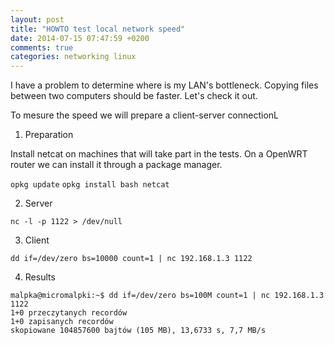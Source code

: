 ```yaml
---
layout: post
title: "HOWTO test local network speed"
date: 2014-07-15 07:47:59 +0200
comments: true
categories: networking linux
---
```

I have a problem to determine where is my LAN's bottleneck. Copying files between two computers should be faster. Let's check it out.

To mesure the speed we will prepare a client-server connectionL

1. Preparation

Install netcat on machines that will take part in the tests.
On a OpenWRT router we can install it through a package manager.

`opkg update`
`opkg install bash netcat`

2. Server

`nc -l -p 1122 > /dev/null`

3. Client

`dd if=/dev/zero bs=10000 count=1 | nc 192.168.1.3 1122`

4. Results

```
malpka@micromalpki:~$ dd if=/dev/zero bs=100M count=1 | nc 192.168.1.3 1122
1+0 przeczytanych recordów
1+0 zapisanych recordów
skopiowane 104857600 bajtów (105 MB), 13,6733 s, 7,7 MB/s
```


